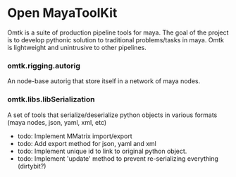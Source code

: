# Open MayaToolKit

Omtk is a suite of production pipeline tools for maya.
The goal of the project is to develop pythonic solution to traditional problems/tasks in maya.
Omtk is lightweight and unintrusive to other pipelines.

### omtk.rigging.autorig
An node-base autorig that store itself in a network of maya nodes.

### omtk.libs.libSerialization
A set of tools that serialize/deserialize python objects in various formats (maya nodes, json, yaml, xml, etc)
* todo: Implement MMatrix import/export
* todo: Add export method for json, yaml and xml
* todo: Implement unique id to link to original python object.
* todo: Implement 'update' method to prevent re-serializing everything (dirtybit?)


